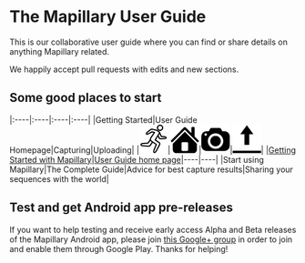 # The Mapillary User Guide

This is our collaborative user guide where you can find or share details on anything Mapillary related.

We happily accept pull requests with edits and new sections. 

## Some good places to start
|:----|:----|:----|:----|
|Getting Started|User Guide Homepage|Capturing|Uploading|
|![Getting Started](icons/Getting_Started.png)|![User Guide Homepage](icons/User_Guide_Homepage.png)|![Capturing](icons/Capturing.png)|![Uploading](/icons/Uploading.png)|
|[Getting Started with Mapillary](https://github.com/mapillary/UserGuide/wiki/GettingStarted)|[User Guide home page]()|----|----|
|Start using Mapillary|The Complete Guide|Advice for best capture results|Sharing your sequences with the world|

## Test and get Android app pre-releases

If you want to help testing and receive early access Alpha and Beta releases of the Mapillary Android app, please join <a href ="https://plus.google.com/communities/104427435312937590517" target=_blank>this Google+ group</a> in order to join and enable them through Google Play. Thanks for helping!
